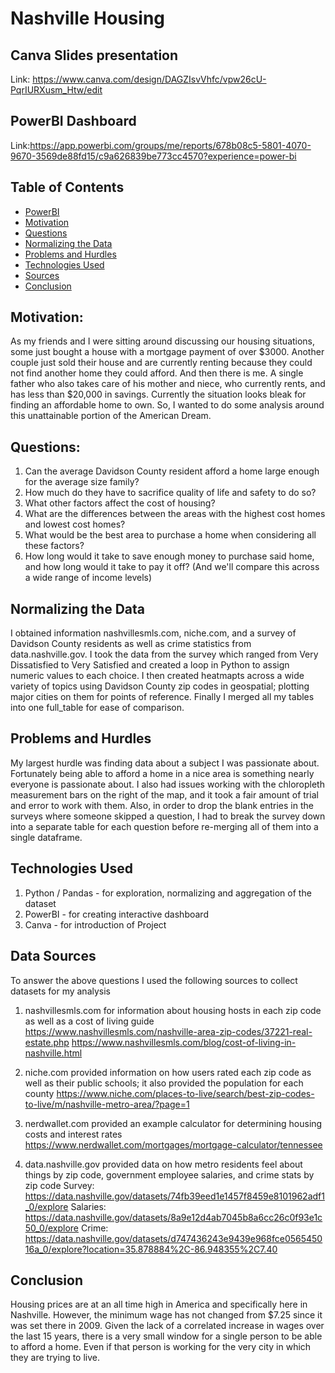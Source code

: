 # Nashville Housing

## Canva Slides presentation
Link: https://www.canva.com/design/DAGZIsvVhfc/vpw26cU-PqrIURXusm_Htw/edit

## PowerBI Dashboard
Link:https://app.powerbi.com/groups/me/reports/678b08c5-5801-4070-9670-3569de88fd15/c9a626839be773cc4570?experience=power-bi

## Table of Contents
* [PowerBI](#Tableau-dashboard)
* [Motivation](#motivation)
* [Questions](#questions)
* [Normalizing the Data](#normaling-the-data)
* [Problems and Hurdles](#problems-and-hurdles)
* [Technologies Used](#technologies-used)
* [Sources](#sources)
* [Conclusion](#conclusion)

## Motivation:
As my friends and I were sitting around discussing our housing situations, some just bought a house with a mortgage payment of over $3000.  Another couple just sold their house and are currently renting because they could not find another home they could afford.  And then there is me.  A single father who also takes care of his mother and niece, who currently rents, and has less than $20,000 in savings.  Currently the situation looks bleak for finding an affordable home to own.  So, I wanted to do some analysis around this unattainable portion of the American Dream.


## Questions:
1) Can the average Davidson County resident afford a home large enough for the average size family?
2) How much do they have to sacrifice quality of life and safety to do so?
3) What other factors affect the cost of housing?
4) What are the differences between the areas with the highest cost homes and lowest cost homes?
5) What would be the best area to purchase a home when considering all these factors?
6) How long would it take to save enough money to purchase said home, and how long would it take to pay it off?  (And we'll compare this across a wide range of income levels)


## Normalizing the Data
I obtained information nashvillesmls.com, niche.com, and a survey of Davidson County residents as well as crime statistics from data.nashville.gov. I took the data from the survey which ranged from Very Dissatisfied to Very Satisfied and created a loop in Python to assign numeric values to each choice. I then created heatmapts across a wide variety of topics using Davidson County zip codes in geospatial; plotting major cities on them for points of reference. Finally I merged all my tables into one full_table for ease of comparison.


## Problems and Hurdles
My largest hurdle was finding data about a subject I was passionate about.  Fortunately being able to afford a home in a nice area is something nearly everyone is passionate about.  I also had issues working with the chloropleth measurement bars on the right of the map, and it took a fair amount of trial and error to work with them.  Also, in order to drop the blank entries in the surveys where someone skipped a question, I had to break the survey down into a separate table for each question before re-merging all of them into a single dataframe.


## Technologies Used
1) Python / Pandas - for exploration, normalizing and aggregation of the dataset
2) PowerBI - for creating interactive dashboard
3) Canva - for introduction of Project


## Data Sources
To answer the above questions I used the following sources to collect datasets for my analysis

1) nashvillesmls.com for information about housing hosts in each zip code as well as a cost of living guide
https://www.nashvillesmls.com/nashville-area-zip-codes/37221-real-estate.php
https://www.nashvillesmls.com/blog/cost-of-living-in-nashville.html

2) niche.com provided information on how users rated each zip code as well as their public schools; it also provided the population for each county
https://www.niche.com/places-to-live/search/best-zip-codes-to-live/m/nashville-metro-area/?page=1

3) nerdwallet.com provided an example calculator for determining housing costs and interest rates
https://www.nerdwallet.com/mortgages/mortgage-calculator/tennessee

6) data.nashville.gov provided data on how metro residents feel about things by zip code, government employee salaries, and crime stats by zip code
Survey:
https://data.nashville.gov/datasets/74fb39eed1e1457f8459e8101962adf1_0/explore
Salaries:
https://data.nashville.gov/datasets/8a9e12d4ab7045b8a6cc26c0f93e1c50_0/explore
Crime:
https://data.nashville.gov/datasets/d747436243e9439e968fce056545016a_0/explore?location=35.878884%2C-86.948355%2C7.40

## Conclusion
Housing prices are at an all time high in America and specifically here in Nashville.  However, the minimum wage has not changed from $7.25 since it was set there in 2009.  Given the lack of a correlated increase in wages over the last 15 years, there is a very small window for a single person to be able to afford a home.  Even if that person is working for the very city in which they are trying to live.